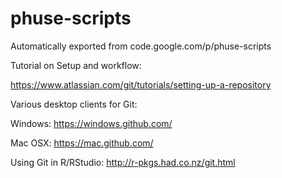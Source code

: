# phuse-scripts
Automatically exported from code.google.com/p/phuse-scripts

Tutorial on Setup and workflow:

https://www.atlassian.com/git/tutorials/setting-up-a-repository

Various desktop clients for Git:

Windows: https://windows.github.com/

Mac OSX: https://mac.github.com/


Using Git in R/RStudio: http://r-pkgs.had.co.nz/git.html
